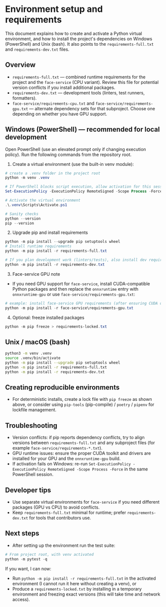 # Environment setup and requirements

This document explains how to create and activate a Python virtual environment, and how to install the project's dependencies on Windows (PowerShell) and Unix (bash). It also points to the `requirements-full.txt` and `requirements-dev.txt` files.

## Overview
- `requirements-full.txt` — combined runtime requirements for the project and the `face-service` (CPU variant). Review this file for potential version conflicts if you install additional packages.
- `requirements-dev.txt` — development tools (linters, test runners, formatters).
- `face-service/requirements-cpu.txt` and `face-service/requirements-gpu.txt` — alternate dependency sets for that subproject. Choose one depending on whether you have GPU support.

## Windows (PowerShell) — recommended for local development
Open PowerShell (use an elevated prompt only if changing execution policy). Run the following commands from the repository root.

1) Create a virtual environment (use the built-in venv module):

```powershell
# create a .venv folder in the project root
python -m venv .venv

# If PowerShell blocks script execution, allow activation for this session
Set-ExecutionPolicy -ExecutionPolicy RemoteSigned -Scope Process -Force

# Activate the virtual environment
.\.venv\Scripts\Activate.ps1

# Sanity checks
python --version
pip --version
```

2) Upgrade pip and install requirements

```powershell
python -m pip install --upgrade pip setuptools wheel
# Install runtime requirements
python -m pip install -r requirements-full.txt

# If you plan development work (linters/tests), also install dev requirements
python -m pip install -r requirements-dev.txt
```

3) Face-service GPU note
- If you need GPU support for `face-service`, install CUDA-compatible Python packages and then replace the `onnxruntime` entry with `onnxruntime-gpu` or use `face-service/requirements-gpu.txt`:

```powershell
# example: install face-service GPU requirements (after ensuring CUDA drivers are present)
python -m pip install -r face-service\requirements-gpu.txt
```

4) Optional: freeze installed packages

```powershell
python -m pip freeze > requirements-locked.txt
```

## Unix / macOS (bash)

```bash
python3 -m venv .venv
source .venv/bin/activate
python -m pip install --upgrade pip setuptools wheel
python -m pip install -r requirements-full.txt
python -m pip install -r requirements-dev.txt
```

## Creating reproducible environments
- For deterministic installs, create a lock file with `pip freeze` as shown above, or consider using `pip-tools` (pip-compile) / `poetry` / `pipenv` for lockfile management.

## Troubleshooting
- Version conflicts: if pip reports dependency conflicts, try to align versions between `requirements-full.txt` and any subproject files (for example `face-service/requirements-*.txt`).
- GPU runtime issues: ensure the proper CUDA toolkit and drivers are installed for your GPU and the `onnxruntime-gpu` build.
- If activation fails on Windows: re-run `Set-ExecutionPolicy -ExecutionPolicy RemoteSigned -Scope Process -Force` in the same PowerShell session.

## Developer tips
- Use separate virtual environments for `face-service` if you need different packages (GPU vs CPU) to avoid conflicts.
- Keep `requirements-full.txt` minimal for runtime; prefer `requirements-dev.txt` for tools that contributors use.

## Next steps
- After setting up the environment run the test suite:

```powershell
# From project root, with venv activated
python -m pytest -q
```

If you want, I can now:
- Run `python -m pip install -r requirements-full.txt` in the activated environment (I cannot run it here without creating a venv), or
- Produce a `requirements-locked.txt` by installing in a temporary environment and freezing exact versions (this will take time and network access).

